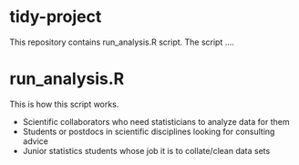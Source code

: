 tidy-project
============

This repository contains run_analysis.R script.  The script ....

run_analysis.R
===========

This is how this script works.

* Scientific collaborators who need statisticians to analyze data for them
* Students or postdocs in scientific disciplines looking for consulting advice
* Junior statistics students whose job it is to collate/clean data sets
